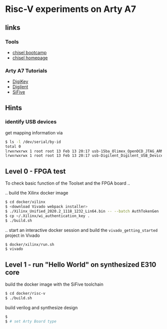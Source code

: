 # Risc-V experiments on Arty A7

## links

### Tools

- [chisel bootcamp](https://riscv.org/wp-content/uploads/2015/01/riscv-chisel-tutorial-bootcamp-jan2015.pdf)
- [chisel homepage](https://www.chisel-lang.org/)

### Arty A7 Tutorials

- [DigiKey](https://www.digikey.com/eewiki/display/LOGIC/Digilent+Arty+A7+with+Xilinx+Artix-7+Implementing+SiFive+FE310+RISC-V)
- [Digilent](https://reference.digilentinc.com/reference/programmable-logic/arty-a7/arty_a7_100_risc_v/start)
- [SiFive](https://static.dev.sifive.com/SiFive-E310-arty-gettingstarted-v1.0.6.pdf)

## Hints

### identify USB devices

get mapping information via

```bash
$ ls -l /dev/serial/by-id
total 0
lrwxrwxrwx 1 root root 13 Feb 13 20:17 usb-15ba_Olimex_OpenOCD_JTAG_ARM-USB-TINY-H_OL9533D9-if01-port0 -> ../../ttyUSB2
lrwxrwxrwx 1 root root 13 Feb 13 20:17 usb-Digilent_Digilent_USB_Device_210319AFEE0C-if01-port0 -> ../../ttyUSB1
```

## Level 0 - FPGA test

To check basic function of the Toolset and the FPGA board ..

.. build the Xilinx docker image

```bash
$ cd docker/xilinx
$ <download Vivado webpack installer>
$ ./Xilinx_Unified_2020.2_1118_1232_Lin64.bin -- --batch AuthTokenGen
$ cp ~/.Xilinx/wi_authentication_key .
$ ./build.sh
```

.. start an interactive docker session and build the `vivado_getting_started` project in Vivado

```bash
$ docker/xilinx/run.sh
$ vivado
```

## Level 1 - run "Hello World" on synthesized E310 core

build the docker image with the SiFive toolchain

```bash
$ cd docker/risc-v
$ ./build.sh
```

build verilog and synthesize design

```bash
$
$ # set Arty Board type
```